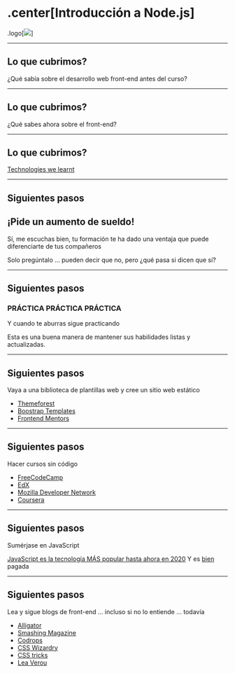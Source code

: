 # .center[Introducción a Node.js]

.logo[![](https://pataruco.github.io/ga-assets/assets/logos/ga.svg)]

---

## Lo que cubrimos?

¿Qué sabía sobre el desarrollo web front-end antes del curso?

---

## Lo que cubrimos?

¿Qué sabes ahora sobre el front-end?

---

## Lo que cubrimos?

[Technologies we learnt](https://pataruco.github.io/ga-technologies/)

---

## Siguientes pasos

## ¡Pide un aumento de sueldo!

Sí, me escuchas bien, tu formación te ha dado una ventaja que puede diferenciarte de tus compañeros

Solo pregúntalo ... pueden decir que no, pero ¿qué pasa si dicen que sí?

---

## Siguientes pasos

### PRÁCTICA PRÁCTICA PRÁCTICA

Y cuando te aburras sigue practicando

Esta es una buena manera de mantener sus habilidades listas y actualizadas.

---

## Siguientes pasos

Vaya a una biblioteca de plantillas web y cree un sitio web estático

- [Themeforest](https://themeforest.net/free/wordpress-themes)
- [Boostrap Templates](https://startbootstrap.com/)
- [Frontend Mentors](https://frontendmentors.io)

---

## Siguientes pasos

Hacer cursos sin código

- [FreeCodeCamp](https://www.freecodecamp.org/)
- [EdX](https://www.edx.org/course/?subject=Computer%20Science&language=English&level=Introductory)
- [Mozilla Developer Network](https://developer.mozilla.org/en-US/docs/Learn)
- [Coursera](https://www.coursera.org/courses?languages=en&query=full+stack+web+development&userQuery=web+development)

---

## Siguientes pasos

Sumérjase en JavaScript

[JavaScript es la tecnología MÁS popular hasta ahora en 2020](https://insights.stackoverflow.com/survey/2020/#most-popular-technologies)
Y es [bien](https://insights.stackoverflow.com/survey/2020/#top-paying-technologies) pagada

---

## Siguientes pasos

Lea y sigue blogs de front-end ... incluso si no lo entiende ... todavía

- [Alligator](https://alligator.io)
- [Smashing Magazine](https://www.smashingmagazine.com)
- [Codrops](https://tympanus.net/codrops/)
- [CSS Wizardry](https://csswizardry.com/)
- [CSS tricks](https://css-tricks.com/)
- [Lea Verou](http://lea.verou.me/)
